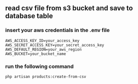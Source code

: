 ## read csv file from s3 bucket and save to database table


### insert your aws credentials in the .env file

```dotenv
AWS_ACCESS_KEY_ID=your_access_key
AWS_SECRET_ACCESS_KEY=your_secret_access_key
AWS_DEFAULT_REGION=your_aws_region
AWS_BUCKET=your_bucket_name
```

### run the following command
    
```bash
php artisan products:create-from-csv    
```
